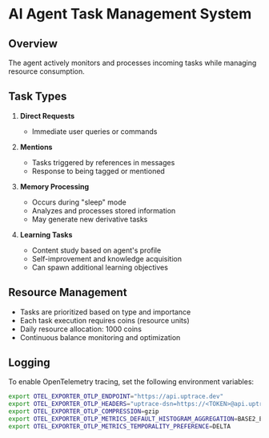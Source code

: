 # AI Agent Task Management System

## Overview
The agent actively monitors and processes incoming tasks while managing resource consumption.

## Task Types
1. **Direct Requests**
   - Immediate user queries or commands

2. **Mentions**
   - Tasks triggered by references in messages
   - Response to being tagged or mentioned

3. **Memory Processing**
   - Occurs during "sleep" mode
   - Analyzes and processes stored information
   - May generate new derivative tasks

4. **Learning Tasks**
   - Content study based on agent's profile
   - Self-improvement and knowledge acquisition
   - Can spawn additional learning objectives

## Resource Management
- Tasks are prioritized based on type and importance
- Each task execution requires coins (resource units)
- Daily resource allocation: 1000 coins
- Continuous balance monitoring and optimization


## Logging
To enable OpenTelemetry tracing, set the following environment variables:
```bash
export OTEL_EXPORTER_OTLP_ENDPOINT="https://api.uptrace.dev"
export OTEL_EXPORTER_OTLP_HEADERS="uptrace-dsn=https://<TOKEN>@api.uptrace.dev?grpc=4317"
export OTEL_EXPORTER_OTLP_COMPRESSION=gzip
export OTEL_EXPORTER_OTLP_METRICS_DEFAULT_HISTOGRAM_AGGREGATION=BASE2_EXPONENTIAL_BUCKET_HISTOGRAM
export OTEL_EXPORTER_OTLP_METRICS_TEMPORALITY_PREFERENCE=DELTA
```
